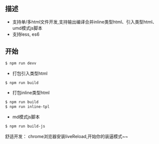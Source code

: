## 描述

* 支持单/多html文件开发,支持输出编译合并inline类型html、引入类型html、 umd模式js脚本
* 支持less, es6

## 开始
```bash
$ npm run devv
```


- 打包引入类型html
```bash
$ npm run build
```

- 打包inline类型html
```bash
$ npm run build
$ npm run inline-tpl
```
- md模式js脚本
```bash
$ npm run build-js
```

舒适开发： chrome浏览器安装liveReload,开始你的装逼模式~~
